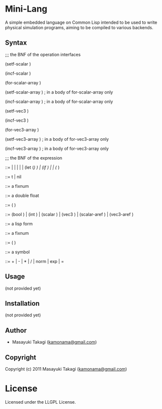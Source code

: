 # Mini-Lang

A simple embedded language on Common Lisp intended to be used to write physical simulation programs, aiming to be compiled to various backends.

## Syntax

  ;;; the BNF of the operation interfaces

  (setf-scalar <place> <expression>)

  (incf-scalar <place> <expression>)

  (for-scalar-array <variable> <index> <body>)

  (setf-scalar-array <expression>)  ; in a body of for-scalar-array only

  (incf-scalar-array <expression>)  ; in a body of for-scalar-array only

  (setf-vec3 <place> <expression>)

  (incf-vec3 <place> <expression>)

  (for-vec3-array <variable> <index> <body>)

  (setf-vec3-array <expression>)  ; in a body of for-vec3-array only

  (incf-vec3-array <expression>)  ; in a body of for-vec3-array only

  ;;; the BNF of the expression

  <expression> ::= <bool-literal>
                 | <int-literal>
                 | <scalar-literal>
                 | <vec3-literal>
                 | <external-environment-reference>
                 | (let (<binding>*) <expression>)
                 | (if <expression> <expression> <expression>)
                 | <variable>
                 | (<op> <expression>*)

  <bool-literal> ::= t | nil

  <int-literal> ::= a fixnum

  <scalar-literal> ::= a double float

  <vec3-literal> ::= (<scalar-literal> <scalar-literal> <scalar-literal>)

  <external-environment-reference> ::= (bool <lisp-form>)
                                     | (int <lisp-form>)
                                     | (scalar <lisp-form>)
                                     | (vec3 <lisp-form>)
                                     | (scalar-aref <lisp-form> <index>)
                                     | (vec3-aref <lisp-form> <index>)

  <lisp-form> ::= a lisp form

  <index> ::= a fixnum

  <binding> ::= (<variable> <expression>)

  <variable> ::= a symbol

  <op> ::= + | - | * | / | norm | exp | =


## Usage

(not provided yet)

## Installation

(not provided yet)

## Author

* Masayuki Takagi (kamonama@gmail.com)

## Copyright

Copyright (c) 2011 Masayuki Takagi (kamonama@gmail.com)

# License

Licensed under the LLGPL License.

